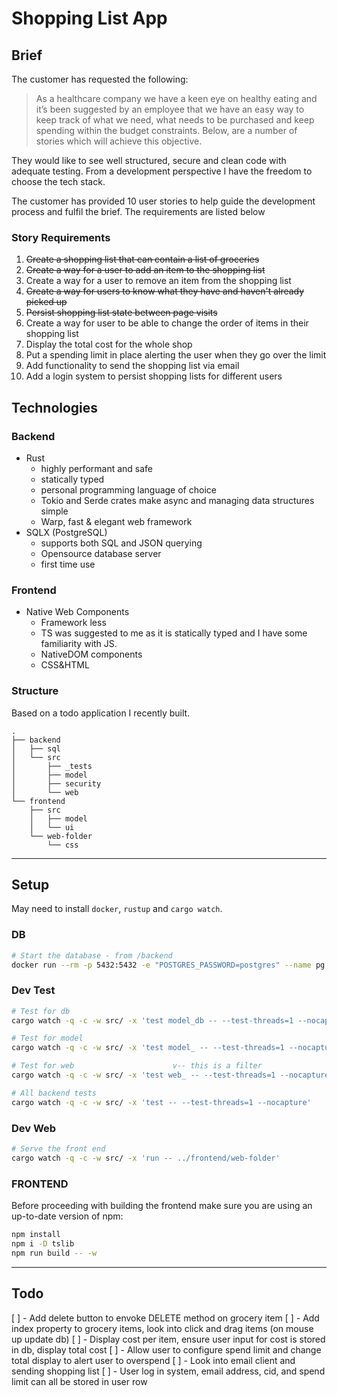 # Shopping List App

## Brief

The customer has requested the following:

> As a healthcare company we have a keen eye on healthy eating and it’s been suggested by an employee that we have an easy way to keep track of what we need, what needs to be purchased and keep spending within the budget constraints. Below, are a number of stories which will achieve this objective.

They would like to see well structured, secure and clean code with adequate testing. From a development perspective I have the freedom to choose the tech stack.

The customer has provided 10 user stories to help guide the development process and fulfil the brief. The requirements are listed below 

### Story Requirements

1. ~~Create a shopping list that can contain a list of groceries~~
2. ~~Create a way for a user to add an item to the shopping list~~
3. Create a way for a user to remove an item from the shopping list
4. ~~Create a way for users to know what they have and haven't already picked up~~
5. ~~Persist shopping list state between page visits~~
6. Create a way for user to be able to change the order of items in their shopping list
7. Display the total cost for the whole shop
8. Put a spending limit in place alerting the user when they go over the limit
9. Add functionality to send the shopping list via email
10. Add a login system to persist shopping lists for different users


## Technologies 

### Backend

- Rust 
    - highly performant and safe
    - statically typed
    - personal programming language of choice
    - Tokio and Serde crates make async and managing data structures simple
    - Warp, fast & elegant web framework
- SQLX (PostgreSQL) 
    - supports both SQL and JSON querying
    - Opensource database server
    - first time use


### Frontend

- Native Web Components
    - Framework less
    - TS was suggested to me as it is statically typed and I have some familiarity with JS.
    - NativeDOM components
    - CSS&HTML

### Structure

Based on a todo application I recently built.

```
.
├── backend
│   ├── sql
│   └── src
│       ├── _tests
│       ├── model
│       ├── security
│       └── web
└── frontend
    ├── src
    │   ├── model
    │   └── ui
    └── web-folder
        └── css
```

---

## Setup

May need to install `docker`, `rustup` and `cargo watch`.  

### DB

```sh
# Start the database - from /backend
docker run --rm -p 5432:5432 -e "POSTGRES_PASSWORD=postgres" --name pg postgres:14
```

### Dev Test 

```sh
# Test for db
cargo watch -q -c -w src/ -x 'test model_db -- --test-threads=1 --nocapture'
```

```sh
# Test for model
cargo watch -q -c -w src/ -x 'test model_ -- --test-threads=1 --nocapture'
```

```sh
# Test for web                      v-- this is a filter
cargo watch -q -c -w src/ -x 'test web_ -- --test-threads=1 --nocapture'
```

```sh
# All backend tests
cargo watch -q -c -w src/ -x 'test -- --test-threads=1 --nocapture'
```

### Dev Web

```sh
# Serve the front end
cargo watch -q -c -w src/ -x 'run -- ../frontend/web-folder'
```

### FRONTEND

Before proceeding with building the frontend make sure you are using an up-to-date version of npm: 

```sh
npm install
npm i -D tslib
npm run build -- -w
```

---

## Todo

[ ] - Add delete button to envoke DELETE method on grocery item
[ ] - Add index property to grocery items, look into click and drag items (on mouse up update db)
[ ] - Display cost per item, ensure user input for cost is stored in db, display total cost
[ ] - Allow user to configure spend limit and change total display to alert user to overspend
[ ] - Look into email client and sending shopping list
[ ] - User log in system, email address, cid, and spend limit can all be stored in user row
